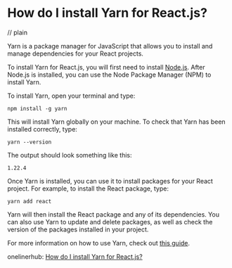 # How do I install Yarn for React.js?
// plain

Yarn is a package manager for JavaScript that allows you to install and manage dependencies for your React projects.

To install Yarn for React.js, you will first need to install [Node.js](https://nodejs.org/en/download/). After Node.js is installed, you can use the Node Package Manager (NPM) to install Yarn.

To install Yarn, open your terminal and type:
```
npm install -g yarn
```

This will install Yarn globally on your machine. To check that Yarn has been installed correctly, type:
```
yarn --version
```
The output should look something like this:
```
1.22.4
```

Once Yarn is installed, you can use it to install packages for your React project. For example, to install the React package, type:
```
yarn add react
```

Yarn will then install the React package and any of its dependencies. You can also use Yarn to update and delete packages, as well as check the version of the packages installed in your project.

For more information on how to use Yarn, check out [this guide](https://yarnpkg.com/en/docs/getting-started).

onelinerhub: [How do I install Yarn for React.js?](https://onelinerhub.com/reactjs/how-do-i-install-yarn-for-react-js)